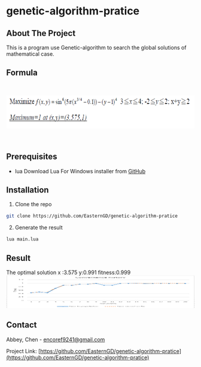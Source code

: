 # genetic-algorithm-pratice

<!-- ABOUT THE PROJECT -->
## About The Project
This is a program use Genetic-algorithm to search the global solutions of mathematical case.

## Formula
<!-- PROJECT LOGO -->
<br />
<p align="center">
<img src="images/formula.png" alt="Logo" width="659" height="87"> 
</p>
<br/>

## Prerequisites
* lua
Download Lua For Windows installer from [GitHub](http://github.com/rjpcomputing/luaforwindows/releases)

## Installation

1. Clone the repo 
```sh
git clone https://github.com/EasternGD/genetic-algorithm-pratice
```
2. Generate the result 
```sh
lua main.lua
```
<!-- CONTACT -->

## Result
The optimal solution x :3.575 y:0.991 fitness:0.999
<img src="images/result_chart.png" alt="Logo" width="659" height="87"> 
## Contact

Abbey, Chen - encoref9241@gmail.com

Project Link: [https://github.com/EasternGD/genetic-algorithm-pratice](https://github.com/EasternGD/genetic-algorithm-pratice)
